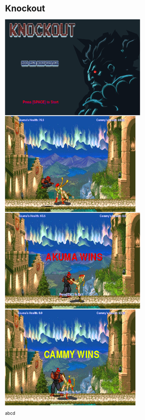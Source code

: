 # Knockout

<img src = "https://github.com/jli1598/Knockout/blob/master/objectives/start%20screen.PNG" width = "445" height = "315">         <img src = "https://github.com/jli1598/Knockout/blob/master/objectives/fight%20screen%203.PNG" width = "430" height = "315" >
<img src = "https://github.com/jli1598/Knockout/blob/master/objectives/akuma%20wins%20screen.PNG" width = "445" height = "315">     <img src = "https://github.com/jli1598/Knockout/blob/master/objectives/cammy%20wins%20screen.PNG" width = "430" height = "315">

<p> abcd </p>
